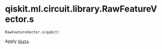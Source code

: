 # qiskit.ml.circuit.library.RawFeatureVector.s

`RawFeatureVector.s(qubit)`

Apply [`SGate`](qiskit.circuit.library.SGate#qiskit.circuit.library.SGate "qiskit.circuit.library.SGate").
